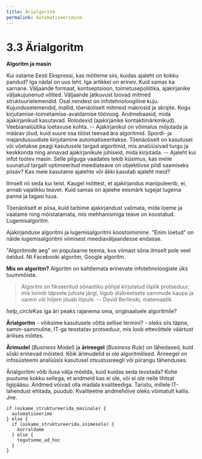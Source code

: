 ```yaml
---
title: Ärialgoritm
permalink: Automatiseerimine
---
```


# 3.3 Ärialgoritm

__Algoritm ja masin__

Kui ostame Eesti Ekspressi, kas mõtleme siis, kuidas ajaleht on kokku pandud? Iga nädal on uus leht. Iga artikkel on erinev. Kuid samas ka sarnane. Väljaande formaat, kontseptsioon, toimetusepoliitika, ajakirjanike väljakujunenud võtted. Väljaande jätkuvust loovad mitmed struktuurielemendid. Osal nendest on infotehnoloogiline kuju. Kujunduselemendid, mallid, tõenäoliselt mitmeid makrosid ja skripte. Kogu kirjutamise-toimetamise-avaldamise töövoog. Andmebaasid, mida ajakirjanikud kasutavad. Rolodexid (ajakirjanike kontaktimärkmikud). Veebianalüütika loetavuse kohta. -- Ajakirjanikul on võimalus mõjutada ja määrav jõud, kuid suure osa tööst teevad ära algoritmid. Spordi- ja majandusuudiste kirjutamine automatiseeritakse. Tõenäoliselt on kasutusel või võetakse peagi kasutusele targad algoritmid, mis analüüsivad turgu ja keskkonda ning annavad ajakirjanikule juhiseid, mida kirjutada. -- Ajaleht kui infot tootev masin. Selle pilguga vaadates tekib küsimus, kas meile suunatud targalt optimeeritud meediateave on objektiivse pildi saamiseks piisav? Kas meie kasutame ajalehte või äkki kasutab ajaleht meid?

Ilmselt nii seda kui teist. Kaugel mõttest, et ajakirjandus manipuleerib, ei, annab vajalikku teavet. Kuid samas on ajalehe eesmärk lugejat lugema panna ja tagasi tuua.

Tõenäoliselt ei piisa, kuid tarbime ajakirjandust valimata, mida loeme ja vaatame ning mõistatamata, mis mehhanismiga teave on koostatud. Lugemisalgoritm.  

Ajakirjanduse algoritmi ja lugemisalgoritmi koostoimimine. "Enim loetud" on näide lugemisalgoritmi viimisest meediaväljaandesse endasse. 

"Algoritmide aeg" on populaarne teema, kus viimast sõna ilmselt pole veel öeldud. Nt Facebooki algoritm, Google algoritm. 

__Mis on algoritm?__ Algoritm on kahtlemata erinevate infotehnoloogiate üks tuummõiste.

> Algoritm on fikseeritud sõnastiku põhjal kirjutatud lõplik protseduur, mis toimib täpsete juhiste järgi, liigub diskreetsete sammude kaupa ja varem või hiljem jõuab lõpule. -- David Berlinski, matemaatik

<p class='action'><i class="material-icons ikoon">help_circle</i>Kas iga äri peaks rajanema oma, originaalsele algoritmile?</p>

__Ärialgoritm__ - võiksime kasutusele võtta sellise termini? - oleks siis täpne, samm-sammuline, IT-ga teostatav protseduur, mis loob ettevõttele väärtust ärilises mõttes.

__Ärimudel__ (_Business Model_) ja __ärireegel__ (_Business Rule_) on lähedased, kuid siiski erinevad mõisted. Kõik ärimudelid ei ole algoritmilised. Ärireegel on infosüsteemi analüüsis kasutusel otsustusreegli või piirangu tähenduses.

Ärialgoritmi võib ilusa välja mõelda, kuid kuidas seda teostada? Kohe puutume kokku sellega, et andmeid kas ei ole, või ei ole neile lihtsat ligipääsu. Andmed võivad olla madala kvaliteediga. Taristu, millele IT-lahendust ehitada, puudub. Kvaliteetne andmehõive oleks võimatult kallis. Jne.

```
if (oskame_struktureerida_masinale) {
  automatiseerime
} else {
  if (oskame_struktureerida_inimesele) {
    korraldame
  } else {
    tegutseme_ad_hoc
  }
}
```
